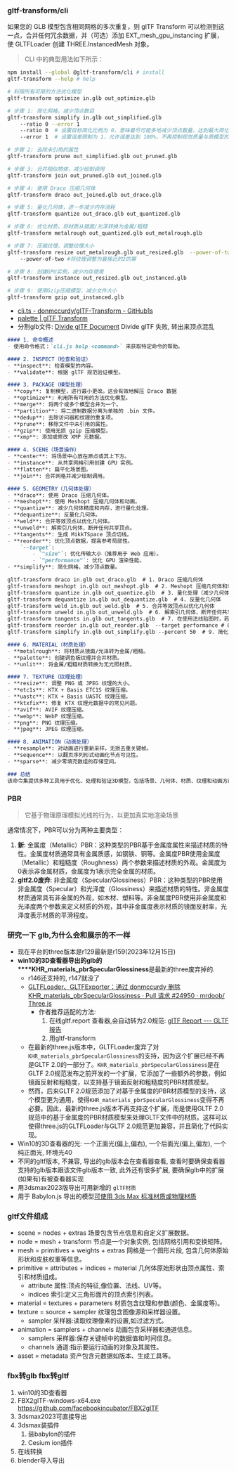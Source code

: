 ### gltf-transform/cli
如果您的 GLB 模型包含相同网格的多次重复，则 glTF Transform 可以检测到这一点，合并任何冗余数据，并（可选）添加 EXT_mesh_gpu_instancing 扩展，使 GLTFLoader 创建 THREE.InstancedMesh 对象。
> CLI 中的典型用法如下所示：
```bash
npm install --global @gltf-transform/cli # install
gltf-transform --help # help

# 利用所有可用的方法优化模型
gltf-transform optimize in.glb out_optimize.glb
```

```bash
# 步骤 1: 简化网格，减少顶点数目  
gltf-transform simplify in.glb out_simplified.glb  
	--ratio 0 --error 1
	--ratio 0  # 设置目标简化比例为 0，意味着尽可能多地减少顶点数量，达到最大简化效果  
	--error 1  # 设置误差限制为 1，允许误差达到 100%，不再控制视觉质量与原模型的差异

# 步骤 2: 去除未引用的属性  
gltf-transform prune out_simplified.glb out_pruned.glb  

# 步骤 3: 合并相似物体，减少绘制调用  
gltf-transform join out_pruned.glb out_joined.glb  

# 步骤 4: 使用 Draco 压缩几何体  
gltf-transform draco out_joined.glb out_draco.glb  

# 步骤 5: 量化几何体，进一步减少内存消耗  
gltf-transform quantize out_draco.glb out_quantized.glb  

# 步骤 6: 优化材质，将材质从镜面/光泽转换为金属/粗糙  
gltf-transform metalrough out_quantized.glb out_metalrough.glb  

# 步骤 7: 压缩纹理，调整纹理大小  
gltf-transform resize out_metalrough.glb out_resized.glb  --power-of-two nearest 
	--power-of-two #将纹理调整为最接近的2的幂

# 步骤 8: 创建GPU实例，减少内存使用  
gltf-transform instance out_resized.glb out_instanced.glb  

# 步骤 9: 使用Gzip压缩模型，减少文件大小  
gltf-transform gzip out_instanced.glb


```
- [cli.ts - donmccurdy/glTF-Transform - GitHub1s](https://github1s.com/donmccurdy/glTF-Transform/blob/HEAD/packages/cli/src/cli.ts#L338)
- [palette | glTF Transform](https://gltf-transform.dev/modules/functions/functions/palette)
- 分割glb文件:  [Divide glTF Document](https://gist.github.com/donmccurdy/c718bc71163dcd20f8080e9f0d22c3fe) Divide glTF 失败, 转出来顶点混乱

```markdown
#### 1. 命令概述
- 使用命令格式：`cli.js help <command>` 来获取特定命令的帮助。

#### 2. INSPECT（检查和验证）
- **inspect**: 检查模型的内容。
- **validate**: 根据 glTF 规范验证模型。

#### 3. PACKAGE（模型处理）
- **copy**: 复制模型，进行最小更改。这会有效地解压 Draco 数据
- **optimize**: 利用所有可用的方法优化模型。
- **merge**: 将两个或多个模型合并为一个。
- **partition**: 将二进制数据分离为单独的 .bin 文件。
- **dedup**: 去除访问器和纹理的重复项。
- **prune**: 移除文件中未引用的属性。
- **gzip**: 使用无损 gzip 压缩模型。
- **xmp**: 添加或修改 XMP 元数据。

#### 4. SCENE（场景操作）
- **center**: 将场景中心放在原点或其上下方。
- **instance**: 从共享网格引用创建 GPU 实例。
- **flatten**: 扁平化场景图。
- **join**: 合并网格并减少绘制调用。

#### 5. GEOMETRY（几何体处理）
- **draco**: 使用 Draco 压缩几何体。
- **meshopt**: 使用 Meshopt 压缩几何体和动画。
- **quantize**: 减少几何体精度和内存，进行量化处理。
- **dequantize**: 反量化几何体。
- **weld**: 合并等效顶点以优化几何体。
- **unweld**: 解索引几何体，断开任何共享顶点。
- **tangents**: 生成 MikkTSpace 顶点切线。
- **reorder**: 优化顶点数据，提高参考局部性。
	`--target`:
		- `"size"`: 优化传输大小（推荐用于 Web 应用）。
		- `"performance"`: 优化 GPU 渲染性能。
- **simplify**: 简化网格，减少顶点数量。

gltf-transform draco in.glb out_draco.glb  # 1. Draco 压缩几何体
gltf-transform meshopt in.glb out_meshopt.glb  # 2. Meshopt 压缩几何体和动画
gltf-transform quantize in.glb out_quantize.glb  # 3. 量化处理（减少几何体精度和内存）
gltf-transform dequantize in.glb out_dequantize.glb  # 4. 反量化几何体
gltf-transform weld in.glb out_weld.glb  # 5. 合并等效顶点以优化几何体
gltf-transform unweld in.glb out_unweld.glb  # 6. 解索引几何体，断开任何共享顶点
gltf-transform tangents in.glb out_tangents.glb  # 7. 在使用法线贴图时，若需确保渲染的一致性和视觉质量，尤其在不同软件之间转换模型时，应使用 `gltf-transform tangents` 生成 MikkTSpace 顶点切线。
gltf-transform reorder in.glb out_reorder.glb  --target performance # 8. 优化顶点数据的引用局部性是指重新排列顶点数据的顺序(程序访问数据时倾向于访问相邻的、最近使用的数据)
gltf-transform simplify in.glb out_simplify.glb --percent 50  # 9. 简化网格，减少顶点数量

#### 6. MATERIAL（材质处理）
- **metalrough**: 将材质从镜面/光泽转为金属/粗糙。
- **palette**: 创建调色板纹理并合并材质。
- **unlit**: 将金属/粗糙材质转换为无光照材质。

#### 7. TEXTURE（纹理处理）
- **resize**: 调整 PNG 或 JPEG 纹理的大小。
- **etc1s**: KTX + Basis ETC1S 纹理压缩。
- **uastc**: KTX + Basis UASTC 纹理压缩。
- **ktxfix**: 修复 KTX 纹理元数据中的常见问题。
- **avif**: AVIF 纹理压缩。
- **webp**: WebP 纹理压缩。
- **png**: PNG 纹理压缩。
- **jpeg**: JPEG 纹理压缩。

#### 8. ANIMATION（动画处理）
- **resample**: 对动画进行重新采样，无损去重关键帧。
- **sequence**: 以翻页序列形式动画化节点可见性。
- **sparse**: 减少零填充数组的存储空间。

### 总结
该命令集提供多种工具用于优化、处理和验证3D模型，包括场景、几何体、材质、纹理和动画方面的操作，适合于3D内容创作者和开发者提高工作效率与模型质量。
```
### PBR
> 它基于物理原理模拟光线的行为，以更加真实地渲染场景

通常情况下，PBR可以分为两种主要类型：
1. **新**: 金属度（Metallic）PBR：这种类型的PBR基于金属度属性来描述材质的特性。金属度材质通常具有金属质感，如钢铁、铜等。金属度PBR使用金属度（Metallic）和粗糙度（Roughness）两个参数来描述材质的外观。金属度为0表示非金属材质，金属度为1表示完全金属的材质。
2. **gltf2.0废弃**: 非金属度（Specular/Glossiness）PBR：这种类型的PBR使用非金属度（Specular）和光泽度（Glossiness）来描述材质的特性。非金属度材质通常具有非金属的外观，如木材、塑料等。非金属度PBR使用非金属度和光泽度两个参数来定义材质的外观，其中非金属度表示材质的镜面反射率，光泽度表示材质的平滑程度。
### 研究一下 glb,为什么会和展示的不一样
- 现在平台的three版本是r129最新是r159(2023年12月15日)
- **win10的3D查看器导出的glb的****KHR_materials_pbrSpecularGlossiness**是最新的three废弃掉的.
	- r146还支持的, r147就没了
	- [GLTFLoader、GLTFExporter：通过 donmccurdy 删除 KHR_materials_pbrSpecularGlossiness · Pull 请求 #24950 · mrdoob/ Three.js](https://github.com/mrdoob/three.js/pull/24950)
		- 作者推荐适配的方法:
			1. 在线gltf.report 查看器,会自动转为2.0规范: [glTF Report --- GLTF报告](https://gltf.report/)
			2. 用gltf-transform
	- 在最新的three.js版本中，GLTFLoader废弃了对`KHR_materials_pbrSpecularGlossiness`的支持，因为这个扩展已经不再是GLTF 2.0的一部分了。`KHR_materials_pbrSpecularGlossiness`是在GLTF 2.0规范发布之前开发的一个扩展，它添加了一些额外的参数，例如镜面反射和粗糙度，以支持基于镜面反射和粗糙度的PBR材质模型。
	- 然而，后来GLTF 2.0规范添加了对基于金属度的PBR材质模型的支持，这个模型更为通用，使得`KHR_materials_pbrSpecularGlossiness`变得不再必要。因此，最新的three.js版本不再支持这个扩展，而是使用GLTF 2.0规范中的基于金属度的PBR材质模型来处理GLTF文件中的材质。这样可以使得three.js的GLTFLoader与GLTF 2.0规范更加兼容，并且简化了代码实现。
- Win10的3D查看器的光: 一个正面光(偏上,偏右), 一个后面光(偏上,偏左), 一个纯正面光, 环境光40
- 不同的gltf版本, 不兼容, 导出的glb版本会在查看器查看, 查看时要确保查看器支持的glb版本跟该文件glb版本一致, 此外还有很多扩展, 要确保glb中的扩展(如果有)有被查看器实现
- 用3dsmax2023版导出可用新增的 `glTF材质`
- 用于 Babylon.js 导出的模型[可使用 3ds Max 标准材质或物理材质](http://www.tuguan.net/doc/scene-editor/createmodel/software/)

### gltf文件组成
- scene = nodes + extras 场景包含节点信息和自定义扩展数据。
- node = mesh + transform 节点是一个对象实例, 包括网格引用和变换矩阵。 
- mesh = primitives + weights + extras 网格是一个图形片段, 包含几何体原始形状和皮肤权重等信息。
- primitive = attributes + indices + material 几何体原始形状由顶点属性、索引和材质组成。
	- attribute 属性:顶点的特征,像位置、法线、UV等。
	- indices 索引:定义三角形面片的顶点索引列表。
- material = textures + parameters 材质包含纹理和参数(颜色、金属度等)。
- texture = source + sampler 纹理包含图像源和采样器设置。
	- sampler 采样器:读取纹理像素的设置,如过滤方式。
- animation = samplers + channels 动画包含采样器和通道信息。
	- samplers 采样器:保存关键帧中的数据值和时间信息。
	- channels 通道:指示要运行动画的对象及其属性。
- asset = metadata 资产包含元数据如版本、生成工具等。
### fbx转glb fbx转gltf
1. win10的3D查看器
2. FBX2glTF-windows-x64.exe https://github.com/facebookincubator/FBX2glTF
3. 3dsmax2023可直接导出
4. 3dsmax装插件
	1. 装babylon的插件
	2. Cesium ion插件
5. 在线转换
6. blender导入导出
